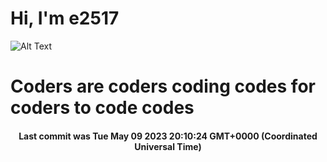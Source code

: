 # Hi, I'm e2517

![Alt Text](https://github.com/E2517/e2517/blob/master/images/background.gif)

# Coders are coders coding codes for coders to code codes

<h4 align="center">Last commit was Tue May 09 2023 20:10:24 GMT+0000 (Coordinated Universal Time)</h4>
